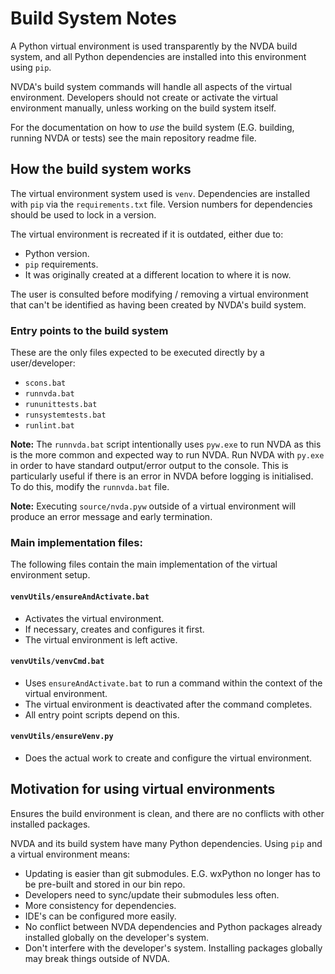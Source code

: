 # Build System Notes
A Python virtual environment is used transparently by the NVDA build system,
and all Python dependencies are installed into this environment using `pip`.

NVDA's build system commands will handle all aspects of the virtual environment.
Developers should not create or activate the virtual environment manually, unless
working on the build system itself.

For the documentation on how to _use_ the build system (E.G. building,
running NVDA or tests) see the main repository readme file.

## How the build system works

The virtual environment system used is `venv`.
Dependencies are installed with `pip` via the `requirements.txt` file.
Version numbers for dependencies should be used to lock in a version.

The virtual environment is recreated if it is outdated, either due to:
- Python version.
- `pip` requirements.
- It was originally created at a different location to where it is now.

The user is consulted before modifying / removing a virtual environment that can't be identified
as having been created by NVDA's build system.

### Entry points to the build system

These are the only files expected to be executed directly by a user/developer:
- `scons.bat`
- `runnvda.bat`
- `rununittests.bat`
- `runsystemtests.bat`
- `runlint.bat`

**Note:** The `runnvda.bat` script intentionally uses `pyw.exe` to run NVDA as
this is the more common and expected way to run NVDA.
Run NVDA with `py.exe` in order to have standard output/error output to the console.
This is particularly useful if there is an error in NVDA before logging is initialised.
To do this, modify the `runnvda.bat` file.

**Note:** Executing `source/nvda.pyw` outside of a virtual environment will produce an error message
and early termination.

### Main implementation files:
The following files contain the main implementation of the virtual environment setup.

#### `venvUtils/ensureAndActivate.bat`
   - Activates the virtual environment.
   - If necessary, creates and configures it first. 
   - The virtual environment is left active. 
#### `venvUtils/venvCmd.bat`
  - Uses `ensureAndActivate.bat` to run a command within the context
   of the virtual environment. 
  - The virtual environment is deactivated after the command
   completes.
  - All entry point scripts depend on this.
#### `venvUtils/ensureVenv.py`
- Does the actual work to create and configure the virtual
   environment.

## Motivation for using virtual environments

Ensures the build environment is clean, and there are no conflicts with other installed packages.

NVDA and its build system have many Python dependencies.
Using `pip` and a virtual environment means:
- Updating is easier than git submodules.
  E.G. wxPython no longer has to be pre-built and stored in our bin repo.
- Developers need to sync/update their submodules less often.
- More consistency for dependencies.
- IDE's can be configured more easily.
- No conflict between NVDA dependencies and Python packages already installed globally on the
  developer's system.
- Don't interfere with the developer's system. Installing packages globally may break things
  outside of NVDA.
